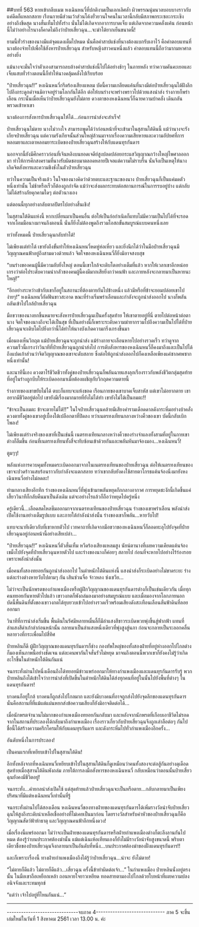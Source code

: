 ##บทที่ 563 หายเข้ากลีบเมฆ
หงเฉินหนวี่ที่ปกติงามเป็นเอกเลิศล้ำ ผิวพรรณนุ่มนวลบอบบางราวกับแค่ดีดก็แหลกสลาย เรือนกายมีส่วนเว้าส่วนโค้งยั่วยวนใจคนในเวลานี้กลับมีสภาพกระเซอะกระเซิงอย่างถึงขีดสุด นางสั่นเทิ้มไปทั้งร่าง นั่นไม่ได้เกิดจากอาการบาดเจ็บ แต่เกิดจากความคลั่งแค้น ก่อนหน้านี้ไม่ว่าอย่างไรนางก็คาดไม่ถึงว่าป๋ายเสี่ยวฉุน...จะฆ่าได้ยากเย็นขนาดนี้!

ยามนี้ทั่วร่างของนางมีแต่จุดแดงเต็มไปหมด นั่นคือคำสาปแช่งที่นางต้องแบกรับเอาไว้ คือค่าตอบแทนที่นางต้องจ่ายไปเพื่อใช้สังหารป๋ายเสี่ยวฉุน สำหรับหญิงสาวคนหนึ่งแล้ว ค่าตอบแทนนี้ถือว่ามากมหาศาลอย่างยิ่ง

แม้นางจะมั่นใจว่าตัวเองสามารถลบล้างคำสาปแช่งนี้ไปได้อย่างช้าๆ ในภายหลัง ทว่าความคันคะเยอและเจ็บแสบทั่วร่างตอนนี้ก็ทำให้นางคลุ้มคลั่งไปเรียบร้อย

“ป๋ายเสี่ยวฉุน!!” หงเฉินหนวี่กรีดร้องเสียงแหลม บัดนี้ความเกลียดแค้นที่นางมีต่อป๋ายเสี่ยวฉุนได้ฝังลึกไปถึงกระดูกดำจนมิอาจอยู่ร่วมโลกกันได้อีก ต่อให้บนร่างจะพร่างพราวไปด้วยแสงนำส่ง ร่างกายก็พร่าเลือน กระนั้นเมื่อเห็นว่าป๋ายเสี่ยวฉุนยังไม่ตาย ดวงตาของหงเฉินหนวี่ก็ฉายความบ้าคลั่ง เดินถลันพรวดเข้าหาเขา

นางต้องการสังหารป๋ายเสี่ยวฉุนให้ได้...ก่อนการนำส่งจะสำเร็จ!

ป๋ายเสี่ยวฉุนไม่ตาย นางไม่วางใจ สามารถพูดได้ว่าก่อนหน้าที่จะเข้ามาในสุสานใต้ดินนี้ แม้ว่านางจะรังเกียจป๋ายเสี่ยวฉุน แต่ความรังเกียจนั้นส่วนใหญ่ล้วนมาจากเรื่องความเสียหายและความอัปยศที่การหลอมยาและเตาหลอมยาระเบิดของป๋ายเสี่ยวฉุนสร้างให้กับแดนทุรกันดาร

นอกจากนี้ยังมีศึกคราวก่อนที่เจินหลิงบนยอดเจดีย์สูงปลดปล่อยกระแสวิญญาณกว้างใหญ่ไพศาลออกมา ทำให้การศึกสงครามที่นางรับผิดชอบมาตลอดหลายปีเจอแต่ความไม่ราบรื่น นั่นจึงเป็นเหตุให้นางเกิดจิตสังหารและความชิงชังในตัวป๋ายเสี่ยวฉุน

ทว่าในความเป็นจริงแล้ว ในใจของนางคิดว่าด้วยตบะและฐานะของนาง ป๋ายเสี่ยวฉุนก็เป็นแค่มดตัวหนึ่งเท่านั้น ไม่ช้าหรือเร็วก็ต้องถูกกำจัด แม้ว่าจะส่งผลกระทบต่อสถานการณ์ในการรบอยู่บ้าง แต่กลับไม่ได้สร้างภัยคุกคามใดๆ ต่อตัวนางเอง

แต่ตอนนี้ทุกอย่างกลับตาลปัตรไปอย่างสิ้นเชิง!

ในสุสานใต้ดินแห่งนี้ หากเปลี่ยนมาเป็นคนอื่น ต่อให้เป็นก่อกำเนิดก็แทบไม่มีความเป็นไปได้ที่จะรอดจากเงื้อมมือนางมาจนถึงตอนนี้ นั่นก็ยิ่งไม่ต้องพูดถึงรวมโอสถขั้นสมบูรณ์แบบคนหนึ่งเลย

ทว่าทั้งหมดนี้ ป๋ายเสี่ยวฉุนกลับทำได้!

ไม่เพียงแต่ทำได้ เขายังถึงขั้นทำให้หงเฉินหนวี่หดหู่ห่อเหี่ยว และยิ่งนึกได้ว่าในมือป๋ายเสี่ยวฉุนมีวิญญาณคนฟ้าอยู่ถึงสามดวงด้วยแล้ว จิตใจของหงเฉินหนวี่ก็ยิ่งมิอาจสงบสุข

“บนร่างของคนผู้นี้มีความลับยิ่งใหญ่ ตอนนี้เขาใกล้จะเติบโตอย่างเต็มที่แล้ว หากให้เวลาเขาอีกหน่อย เกรงว่าต่อไประดับความน่ากลัวของคนผู้นี้คงมีมากเสียยิ่งกว่าคนฟ้า และภายหลังจะกลายมาเป็นหายนะใหญ่!”

“อีกอย่างระหว่างข้ากับเขาก็อยู่ในสถานะที่ต้องตายกันไปข้างหนึ่ง แล้วมีหรือที่ข้าจะยอมปล่อยเขาไปง่ายๆ!” หงเฉินหนวี่กัดฟันขาวสะอาด ขณะที่ร่างเริ่มพร่าเลือนและกำลังจะถูกนำส่งออกไป นางก็พลันถลันเข้าไปใกล้ป๋ายเสี่ยวฉุน

มือขวาของนางยกขึ้นหมายจะสังหารป๋ายเสี่ยวฉุนเป็นครั้งสุดท้าย ให้เขาตายอยู่ที่นี่ ตายไปต่อหน้าต่อตานาง จิตใจของนางถึงจะได้เป็นสุข ที่เป็นอย่างนี้ก็เพราะระดับความฆ่ายากรวมไปถึงความเป็นไปได้ที่ป๋ายเสี่ยวฉุนจะเติบโตไปยิ่งกว่านี้ได้ทำให้นางบังเกิดความกริ่งเกรงขึ้นมา

เมื่อมองเห็นวิกฤต แม้ป๋ายเสี่ยวฉุนจะถูกนำส่ง แม้ร่างกายจะเลือนหายไปอย่างรวดเร็ว ทว่าดูจากความเร็วนี้เกรงว่าวินาทีที่ป๋ายเสี่ยวฉุนถูกนำส่งไป การดับสังหารของหงเฉินหนวี่ก็คงมาถึงและเป็นไปได้ถึงแปดเก้าส่วนว่าจิตวิญญาณของเขาจะดับสลาย ซึ่งต่อให้ถูกนำส่งออกไปก็คงเหลือเพียงแค่ซากศพซากหนึ่งเท่านั้น!

และนาทีนี้เอง ดวงตาไร้ชีวิตชีวาทั้งคู่ของป๋ายเสี่ยวฉุนก็พลันฉายแสงลุกเรืองราวกับพลังชีวิตกลุ่มสุดท้ายที่อยู่ในร่างถูกบีบให้ระเบิดออกมาเมื่อต้องเผชิญกับวิกฤตความตายนี้

ร่างกายของเขาขยับไม่ได้ ตบะก็แทบจะแห้งขอด เรือนกายของเขาบาดเจ็บสาหัส แต่เขาไม่อยากตาย เขาอยากมีชีวิตอยู่ต่อไป เขายังมีเรื่องมากมายที่ยังไม่ได้ทำ เขายังไม่ได้เป็นอมตะ!!

“ข้าจะเป็นอมตะ ข้าจะตายไม่ได้!!” ในใจป๋ายเสี่ยวฉุนคล้ายมีเสียงคำรามเดือดดาลดังกระหึ่มอย่างบ้าคลั่ง ดวงตาทั้งคู่ของเขาอยู่เบื้องใต้เปลือกตาที่ปิดลง ทว่าเนตรทงเทียนกลางหว่างคิ้วของเขา บัดนี้กลับเบิกโพลง!

ไม่เพียงแต่ร่างจริงของเขาที่เป็นเช่นนี้ เนตรทงเทียนกลางหว่างคิ้วของร่างจำแลงทั้งสามที่อยู่ในกายเขาต่างก็ลืมขึ้น ก่อนที่เนตรทงเทียนทั้งสี่จะทับซ้อนเข้าด้วยกันและพลันหันมาจ้องมอง...หงเฉินหนวี่!

ตูมๆๆ!

พลังแห่งการควบคุมทั้งหมดระเบิดออกมาจากในเนตรทงเทียนของป๋ายเสี่ยวฉุน ต่อให้เนตรทงเทียนของเขาจะปวดร้าวแสบร้อนราวกับกำลังจะแตกสลาย ทว่าเขากลับยังคงใช้สายตาโกรธแค้นจ้องนิ่งมายังหงเฉินหนวี่อย่างไม่ลดละ!

ท่ามกลางเสียงอึกทึก ร่างของหงเฉินหนวี่ที่พุ่งเข้ามาพลันหยุดกึกกลางอากาศ การหยุดชะงักนี้เกิดขึ้นแค่เสี้ยววินาทีก็กลับคืนมาเป็นดังเดิม แต่จะอย่างไรแล้วก็ถือว่าหยุดไปครู่หนึ่ง

ครู่เดียวนี้...เลือดสดไหลซึมออกมาจากเนตรทงเทียนของป๋ายเสี่ยวฉุน ร่างของเขาพร่าเลือน พลังนำส่งเปิดใช้งานอย่างเต็มรูปแบบ และภายใต้กำลังนำส่งนั้น ร่างของเขาก็พลัน...หายวับไป!

แทบจะนาทีเดียวกับที่เขาหายตัวไป เวทคาถาที่เกิดจากมือขวาของหงเฉินหนวี่ก็ลอดทะลุไปยังจุดที่ป๋ายเสี่ยวฉุนอยู่ก่อนหน้านี้อย่างเสียเปล่า...

“ป๋ายเสี่ยวฉุน!!” หงเฉินหนวี่ตัวสั่นเทิ้ม หวีดร้องเสียงแหลมสูง นัยน์ตานางที่เผยความเคียดแค้นจ้องเขม็งไปยังจุดที่ป๋ายเสี่ยวฉุนหายตัวไป และร่างของนางก็ค่อยๆ สลายไป ก่อนที่จะหายไปอย่างไร้ร่องรอยเพราะพลังนำส่งนั้น

เมื่อคนทั้งสองทยอยกันถูกนำส่งออกไป ในตำหนักใต้ดินแห่งนี้ แสงนำส่งก็ระเบิดอย่างไม่ขาดระยะ ร่างแต่ละร่างต่างหายวับไปตามๆ กัน เสินซ่วนจื่อ จ้าวหลง ซ่งเชวีย...

ไม่ว่าจะเป็นนักพรตของกำแพงเมืองหรือผู้ฝึกวิญญาณของแดนทุรกันดารต่างก็เป็นเช่นเดียวกัน เมื่อทุกคนทยอยกันหายตัวไปแล้ว เขาวงกตก็พังถล่มลงมาอย่างสมบูรณ์แบบ และเมื่อมองจากโลกภายนอก บัดนี้พื้นดินที่ตั้งของเขาวงกตได้ยุบยวบเข้าไปอย่างรวดเร็วพร้อมเสียงดังสะเทือนเลือนลั่นฟ้าดินที่ลอยออกมา

วินาทีที่การนำส่งเริ่มขึ้น พื้นดินในรัศมีหลายหมื่นลี้ก็มีลำแสงสีขาวระเบิดพวยพุ่งขึ้นสู่ฟากฟ้า แทนที่ลำแสงสีดำเก้าลำก่อนหน้านั้น กลายมาเป็นลำแสงหนึ่งเดียวที่พุ่งสูงสู่นภา ก่อนจะกลายเป็นระลอกคลื่นหลายวงที่กระเพื่อมไปสี่ทิศ

ป๋ายหลินก็ดี ผู้ฝึกวิญญาณของแดนทุรกันดารก็ช่าง กองทัพใหญ่ของทั้งสองฝ่ายที่อยู่ห่างออกไปไกลต่างก็มองเห็นภาพนี้อย่างชัดเจน แต่ละคนพากันใจสั่นรัวไม่หยุด มาจนถึงตอนนี้พวกเขาก็ยังคงไม่รู้ว่าเกิดอะไรขึ้นในตำหนักใต้ดินกันแน่

จนกระทั่งผ่านไปหนึ่งเดือนถึงได้ทยอยมีข่าวแพร่ออกมาให้ทางกำแพงเมืองและแดนทุรกันดารรับรู้ พวกป๋ายหลินถึงได้เข้าใจว่าการนำส่งที่เปิดขึ้นในตำหนักใต้ดินได้ส่งทุกคนที่อยู่ในนั้นไปยังพื้นที่ต่างๆ ในแดนทุรกันดาร!

บางคนก็อยู่ใกล้ บางคนก็ถูกส่งไปไกลมาก และยังมีบางคนที่อาจถูกส่งไปยังจุดลึกของแดนทุรกันดาร นั่นคือสถานที่ที่แม้แต่แผ่นหยกส่งข้อความเสียงก็ยังมิอาจติดต่อได้...

เมื่อนักพรตจำนวนไม่มากของกำแพงเมืองทยอยกันกลับมา และหลังจากนักพรตที่เกือบเอาชีวิตไม่รอดจากในสถานที่ประลองได้กลับมาถึงกำแพงเมือง เรื่องราวเกี่ยวกับป๋ายเสี่ยวฉุนจึงถูกเล่าลือต่อๆ กันไป ชื่อนี้ได้สร้างความครึกโครมให้กับแดนทุรกันดาร และดังกระหึ่มไปทั่วกำแพงเมืองอีกครั้ง...

อันดับหนึ่งในการประลอง!

เป็นคนแรกที่เหยียบเข้าไปในสุสานใต้ดิน!

อีกทั้งหลังจากที่หงเฉินหนวี่เหยียบเข้าไปในสุสานใต้ดินก็ดูเหมือนว่าคนทั้งสองจะต่อสู้กันอย่างดุเดือด สุดท้ายเมื่อสุสานใต้ดินพังถล่ม ภายใต้การลงมือสังหารของหงเฉินหนวี่ กลับเหมือนว่าตอนนั้นป๋ายเสี่ยวฉุนยังคงมีชีวิตอยู่!

จนกระทั่ง...ค่ายกลนำส่งเปิดใช้ แต่สุดท้ายแล้วป๋ายเสี่ยวฉุนจะเป็นหรือตาย...กลับกลายมาเป็นเพียงปริศนาที่มีแต่หงเฉินหนวี่เท่านั้นที่รู้

จนกระทั่งผ่านไปได้สองเดือน หงเฉินหนวี่ของทางฝ่ายของแดนทุรกันดารได้เพิ่มรางวัลนำจับป๋ายเสี่ยวฉุนให้สูงถึงระดับน่าเหลือเชื่ออย่างที่ไม่เคยเป็นมาก่อน โดยรางวัลสำหรับค่าหัวของป๋ายเสี่ยวฉุนก็คือวิญญาณสัตว์ฟ้าห้าธาตุ และวิญญาณคนฟ้าอีกหนึ่งดวง!

เมื่อเรื่องนี้แพร่ออกมา ไม่ว่าจะเป็นฝ่ายของแดนทุรกันดารหรือฝ่ายกำแพงเมืองต่างก็ตะลึงลานกันไปหมด ต้องรู้ว่าบนประกาศต้องฆ่านั้น แม้แต่เฉินเห้อเทียนเองก็ยังไม่มีรางวัลนำจับสูงขนาดนี้ พริบตาเดียวชื่อของป๋ายเสี่ยวฉุนจึงกลายมาเป็นอันดับที่หนึ่ง...บนประกาศต้องฆ่าของฝั่งแดนทุรกันดาร!!

และก็เพราะเรื่องนี้ ทางฝ่ายกำแพงเมืองถึงได้รู้ว่าป๋ายเสี่ยวฉุน...น่าจะ ยังไม่ตาย!

“ไม่ตายก็ดีแล้ว ไม่ตายก็ดีแล้ว...เสี่ยวฉุน ครั้งนี้ข้าทำผิดต่อเจ้า...” ในกำแพงเมือง ป๋ายหลินนั่งอยู่ตรงนั้น ในมือเขาถือเหยือกเหล้า ถอนหายใจยาวเหยียด ทอดสายตามองไปไกลด้วยใบหน้าที่เผยความปลงอนิจจังและระทมทุกข์

“แต่ว่า เจ้าไปอยู่ที่ไหนกันแน่...”


------

------------------------------จบภาค 4-----------------------------
ภาค 5 จะขึ้นเล่มใหม่ในวันที่ 1 สิงหาคม 2561 เวลา 13.00 น. ค่ะ